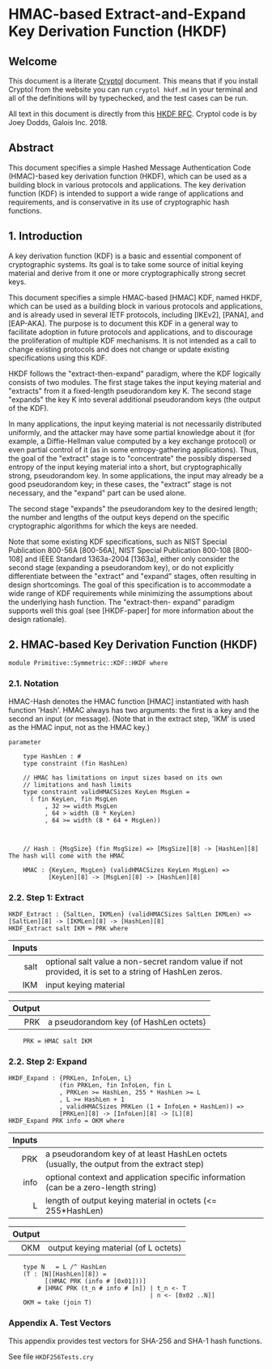 # HMAC-based Extract-and-Expand Key Derivation Function (HKDF)

## Welcome

This document is a literate [Cryptol](https://cryptol.net/) document. This means that if you install Cryptol from the website you can run ```cryptol hkdf.md``` in your terminal and all of the definitions will by typechecked, and the test cases can be run.

All text in this document is directly from this [HKDF RFC](https://tools.ietf.org/html/rfc5869). Cryptol code is by Joey Dodds, Galois Inc. 2018.

## Abstract

This document specifies a simple Hashed Message Authentication Code
(HMAC)-based key derivation function (HKDF), which can be used as a
building block in various protocols and applications.  The key
derivation function (KDF) is intended to support a wide range of
applications and requirements, and is conservative in its use of
cryptographic hash functions.

## 1.  Introduction
A key derivation function (KDF) is a basic and essential component of
cryptographic systems.  Its goal is to take some source of initial
keying material and derive from it one or more cryptographically
strong secret keys.

This document specifies a simple HMAC-based [HMAC] KDF, named HKDF,
which can be used as a building block in various protocols and
applications, and is already used in several IETF protocols,
including [IKEv2], [PANA], and [EAP-AKA].  The purpose is to document
this KDF in a general way to facilitate adoption in future protocols
and applications, and to discourage the proliferation of multiple KDF
mechanisms.  It is not intended as a call to change existing
protocols and does not change or update existing specifications using
this KDF.

HKDF follows the "extract-then-expand" paradigm, where the KDF
logically consists of two modules.  The first stage takes the input
keying material and "extracts" from it a fixed-length pseudorandom
key K.  The second stage "expands" the key K into several additional
pseudorandom keys (the output of the KDF).

In many applications, the input keying material is not necessarily
distributed uniformly, and the attacker may have some partial
knowledge about it (for example, a Diffie-Hellman value computed by a
key exchange protocol) or even partial control of it (as in some
entropy-gathering applications).  Thus, the goal of the "extract"
stage is to "concentrate" the possibly dispersed entropy of the input
keying material into a short, but cryptographically strong,
pseudorandom key.  In some applications, the input may already be a
good pseudorandom key; in these cases, the "extract" stage is not
necessary, and the "expand" part can be used alone.

The second stage "expands" the pseudorandom key to the desired
length; the number and lengths of the output keys depend on the
specific cryptographic algorithms for which the keys are needed.

Note that some existing KDF specifications, such as NIST Special
Publication 800-56A [800-56A], NIST Special Publication 800-108
[800-108] and IEEE Standard 1363a-2004 [1363a], either only consider
the second stage (expanding a pseudorandom key), or do not explicitly
differentiate between the "extract" and "expand" stages, often
resulting in design shortcomings.  The goal of this specification is
to accommodate a wide range of KDF requirements while minimizing the
assumptions about the underlying hash function.  The "extract-then-
expand" paradigm supports well this goal (see [HKDF-paper] for more
information about the design rationale).

## 2. HMAC-based Key Derivation Function (HKDF)

```cryptol
module Primitive::Symmetric::KDF::HKDF where
```

### 2.1.  Notation

HMAC-Hash denotes the HMAC function [HMAC] instantiated with hash
function 'Hash'.  HMAC always has two arguments: the first is a key
and the second an input (or message).  (Note that in the extract
step, 'IKM' is used as the HMAC input, not as the HMAC key.)


```cryptol
parameter

    type HashLen : #
    type constraint (fin HashLen)

    // HMAC has limitations on input sizes based on its own
    // limitations and hash limits
    type constraint validHMACSizes KeyLen MsgLen =
      ( fin KeyLen, fin MsgLen
          , 32 >= width MsgLen
          , 64 > width (8 * KeyLen)
          , 64 >= width (8 * 64 + MsgLen))



    // Hash : {MsgSize} (fin MsgSize) => [MsgSize][8] -> [HashLen][8] The hash will come with the HMAC

    HMAC : {KeyLen, MsgLen} (validHMACSizes KeyLen MsgLen) =>
           [KeyLen][8] -> [MsgLen][8] -> [HashLen][8]
```

### 2.2.  Step 1: Extract

```cryptol
HKDF_Extract : {SaltLen, IKMLen} (validHMACSizes SaltLen IKMLen) => [SaltLen][8] -> [IKMLen][8] -> [HashLen][8]
HKDF_Extract salt IKM = PRK where
```

| Inputs  |                                                                                                           |
|--------:|-----------------------------------------------------------------------------------------------------------|
|  salt   | optional salt value a non-secret random value if not provided, it is set to a string of HashLen zeros.    |
|  IKM    | input keying material                                                                                     |

| Output |                                        |
|-------:|----------------------------------------|
| PRK    | a pseudorandom key (of HashLen octets) |

```cryptol
    PRK = HMAC salt IKM
```

### 2.2.  Step 2: Expand

```cryptol
HKDF_Expand : {PRKLen, InfoLen, L}
              (fin PRKLen, fin InfoLen, fin L
              , PRKLen >= HashLen, 255 * HashLen >= L
              , L >= HashLen + 1
              , validHMACSizes PRKLen (1 + InfoLen + HashLen)) =>
              [PRKLen][8] -> [InfoLen][8] -> [L][8]
HKDF_Expand PRK info = OKM where
```
| Inputs  |                                                                                                           |
|--------:|-----------------------------------------------------------------------------------------------------------|
|  PRK    | a pseudorandom key of at least HashLen octets (usually, the output from the extract step)                 |
|  info   | optional context and application specific information (can be a zero-length string)                       |
|  L      | length of output keying material in octets (<= 255*HashLen)

| Output |                                        |
|-------:|----------------------------------------|
| OKM    |  output keying material (of L octets)  |

```cryptol
    type N   = L /^ HashLen
    (T : [N][HashLen][8]) =
          [(HMAC PRK (info # [0x01]))]
        # [HMAC PRK (t_n # info # [n]) | t_n <- T
                                       | n <- [0x02 ..N]]
    OKM = take (join T)
```

### Appendix A.  Test Vectors

This appendix provides test vectors for SHA-256 and SHA-1 hash
   functions.

See file ```HKDF256Tests.cry```

